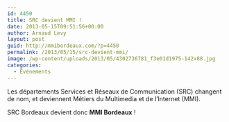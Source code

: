 ```yaml
---
id: 4450
title: SRC devient MMI !
date: 2013-05-15T09:51:56+00:00
author: Arnaud Levy
layout: post
guid: http://mmibordeaux.com/?p=4450
permalink: /2013/05/15/src-devient-mmi/
image: /wp-content/uploads/2013/05/4302736781_f3e01d1975-142x88.jpg
categories:
  - Evénements
---
```

Les départements Services et Réseaux de Communication (SRC) changent de nom, et deviennent Métiers du Multimedia et de l&rsquo;Internet (MMI).
  
SRC Bordeaux devient donc **MMI Bordeaux** !